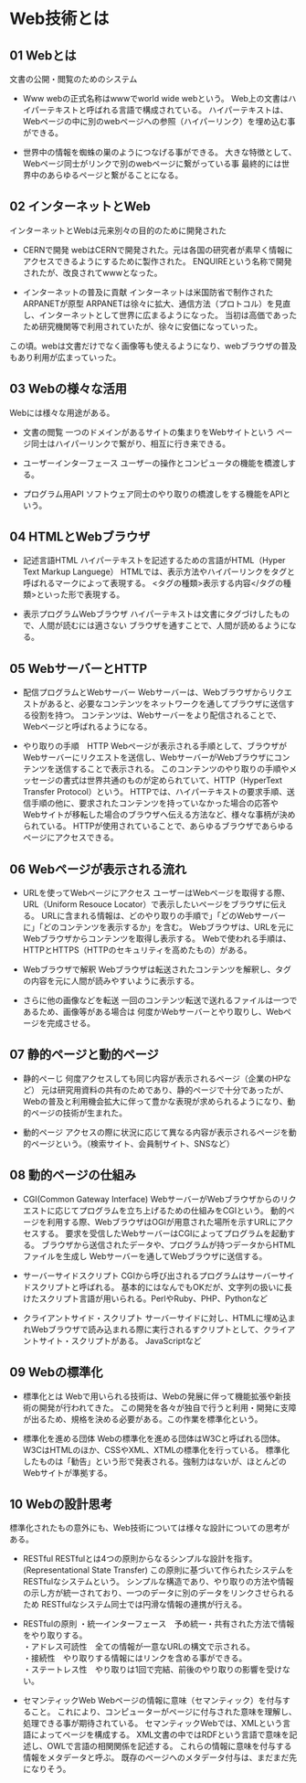 # Web技術とは

## 01 Webとは
文書の公開・閲覧のためのシステム
- Www
webの正式名称はwwwでworld wide webという。
Web上の文書はハイパーテキストと呼ばれる言語で構成されている。
ハイパーテキストは、Webページの中に別のwebページへの参照（ハイパーリンク）を埋め込む事ができる。

- 世界中の情報を蜘蛛の巣のようにつなげる事ができる。
大きな特徴として、Webページ同士がリンクで別のwebページに繋がっている事
最終的には世界中のあらゆるページと繋がることになる。
	
## 02 インターネットとWeb
インターネットとWebは元来別々の目的のために開発された
- CERNで開発
webはCERNで開発された。元は各国の研究者が素早く情報にアクセスできるようにするために製作された。
ENQUIREという名称で開発されたが、改良されてwwwとなった。

- インターネットの普及に貢献
インターネットは米国防省で制作されたARPANETが原型
ARPANETは徐々に拡大、通信方法（プロトコル）を見直し、インターネットとして世界に広まるようになった。
当初は高価であったため研究機関等で利用されていたが、徐々に安価になっていった。

この頃。webは文書だけでなく画像等も使えるようになり、webブラウザの普及もあり利用が広まっていった。
	
## 03 Webの様々な活用
Webには様々な用途がある。
- 文書の閲覧
一つのドメインがあるサイトの集まりをWebサイトという
ページ同士はハイパーリンクで繋がり、相互に行き来できる。

- ユーザーインターフェース
ユーザーの操作とコンピュータの機能を橋渡しする。

- プログラム用API
ソフトウェア同士のやり取りの橋渡しをする機能をAPIという。
	
## 04 HTMLとWebブラウザ
- 記述言語HTML
ハイパーテキストを記述するための言語がHTML（Hyper Text Markup Languege）
HTMLでは、表示方法やハイパーリンクをタグと呼ばれるマークによって表現する。
<タグの種類>表示する内容</タグの種類>といった形で表現する。

- 表示プログラムWebブラウザ
ハイパーテキストは文書にタグづけしたもので、人間が読むには適さない
ブラウザを通すことで、人間が読めるようになる。

## 05 WebサーバーとHTTP
- 配信プログラムとWebサーバー
Webサーバーは、Webブラウザからリクエストがあると、必要なコンテンツをネットワークを通してブラウザに送信する役割を持つ。
コンテンツは、Webサーバーをより配信されることで、Webページと呼ばれるようになる。

- やり取りの手順　HTTP
Webページが表示される手順として、ブラウザがWebサーバーにリクエストを送信し、WebサーバーがWebブラウザにコンテンツを送信することで表示される。
このコンテンツのやり取りの手順やメッセージの書式は世界共通のものが定められていて、HTTP（HyperText Transfer Protocol）という。
HTTPでは、ハイパーテキストの要求手順、送信手順の他に、要求されたコンテンツを持っていなかった場合の応答や
Webサイトが移転した場合のブラウザへ伝える方法など、様々な事柄が決められている。
HTTPが使用されていることで、あらゆるブラウザであらゆるページにアクセスできる。

## 06 Webページが表示される流れ
- URLを使ってWebページにアクセス
ユーザーはWebページを取得する際、URL（Uniform Resouce Locator）で表示したいページをブラウザに伝える。
URLに含まれる情報は、どのやり取りの手順で」「どのWebサーバーに」「どのコンテンツを表示するか」を含む。
Webブラウザは、URLを元にWebブラウザからコンテンツを取得し表示する。
Webで使われる手順は、HTTPとHTTPS（HTTPのセキュリティを高めたもの）がある。

- Webブラウザで解釈
Webブラウザは転送されたコンテンツを解釈し、タグの内容を元に人間が読みやすいように表示する。

- さらに他の画像などを転送
一回のコンテンツ転送で送れるファイルは一つであるため、画像等がある場合は
何度かWebサーバーとやり取りし、Webページを完成させる。

## 07 静的ページと動的ページ
- 静的ぺーじ
何度アクセスしても同じ内容が表示されるページ（企業のHPなど）
元は研究用資料の共有のためであり、静的ページで十分であったが、
Webの普及と利用機会拡大に伴って豊かな表現が求められるようになり、動的ページの技術が生まれた。

- 動的ページ
アクセスの際に状況に応じて異なる内容が表示されるページを動的ページという。（検索サイト、会員制サイト、SNSなど）

## 08 動的ページの仕組み
- CGI(Common Gateway Interface)
WebサーバーがWebブラウザからのリクエストに応じてプログラムを立ち上げるための仕組みをCGIという。
動的ページを利用する際、WebブラウザはOGIが用意された場所を示すURLにアクセスする。
要求を受信したWebサーバーはCGIによってプログラムを起動する。
ブラウザから送信されたデータや、プログラムが持つデータからHTMLファイルを生成し
Webサーバーを通してWebブラウザに送信する。

- サーバーサイドスクリプト
CGIから呼び出されるプログラムはサーバーサイドスクリプトと呼ばれる。
基本的にはなんでもOKだが、文字列の扱いに長けたスクリプト言語が用いられる。PerlやRuby、PHP、Pythonなど

- クライアントサイド・スクリプト
サーバーサイドに対し、HTMLに埋め込まれWebブラウザで読み込まれる際に実行されるすクリプトとして、クライアントサイト・スクリプトがある。
JavaScriptなど

## 09 Webの標準化
- 標準化とは
Webで用いられる技術は、Webの発展に伴って機能拡張や新技術の開発が行われてきた。
この開発を各々が独自で行うと利用・開発に支障が出るため、規格を決める必要がある。この作業を標準化という。

- 標準化を進める団体
Webの標準化を進める団体はW3Cと呼ばれる団体。
W3CはHTMLのほか、CSSやXML、XTMLの標準化を行っている。
標準化したものは「勧告」という形で発表される。強制力はないが、ほとんどのWebサイトが準拠する。

## 10 Webの設計思考
標準化されたもの意外にも、Web技術については様々な設計についての思考がある。
- RESTful
RESTfulとは4つの原則からなるシンプルな設計を指す。(Representational State Transfer)
この原則に基づいて作られたシステムをRESTfulなシステムという。
シンプルな構造であり、やり取りの方法や情報の示し方が統一されており、一つのデータに別のデータをリンクさせられるため
RESTfulなシステム同士では円滑な情報の連携が行える。

- RESTfulの原則
・統一インターフェース　予め統一・共有された方法で情報をやり取りする。<br>
・アドレス可読性　全ての情報が一意なURLの構文で示される。<br>
・接続性　やり取りする情報にはリンクを含める事ができる。<br>
・ステートレス性　やり取りは1回で完結、前後のやり取りの影響を受けない。

- セマンティックWeb
Webページの情報に意味（セマンティック）を付与すること。
これにより、コンピューターがページに付与された意味を理解し、処理できる事が期待されている。
セマンティックWebでは、XMLという言語によってページを構成する。
XML文書の中ではRDFという言語で意味を記述し、OWLで言語の相関関係を記述する。
これらの情報に意味を付与する情報をメタデータと呼ぶ。
既存のページへのメタデータ付与は、まだまだ先になりそう。
